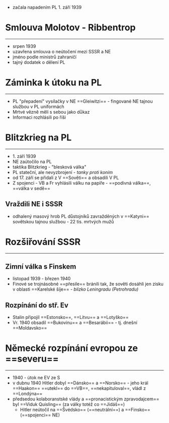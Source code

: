 - začala napadením PL 1. září 1939

# Smlouva Molotov - Ribbentrop
---
- srpen 1939
- uzavřena smlouva o neútočení mezi SSSR a NE
- jméno podle ministrů zahraničí
- tajný dodatek o dělení PL

# Záminka k útoku na PL
---
- PL "přepadení" vysílačky v NE ==Gleiwitzi== - fingované NE tajnou službou v PL uniformách
- Mrtvé vězně měli s sebou jako důkaz
- Informaci rozhlásili po říši

# Blitzkrieg na PL
---
- 1\. září 1939
- NE zaútočilo na PL
- taktika Blitzkrieg - "blesková válka"
- PL stateční, ale nevyzbrojení - _tanky proti koním_
- od 17. září se přidali z V ==Sověti== a obsadili V PL
- Z spojenci - VB a Fr vyhlásili válku na papíře - ==podivná válka==, ==válka v sedě==

## Vraždili NE i SSSR
- odhalený masový hrob PL důstojníků zavražděných v ==Katyni== sovětskou tajnou službou - 22 tis. mrtvých mužů

# Rozšiřování SSSR
---
## Zimní válka s Finskem
- listopad 1939 - březen 1940
- Finové se trojnásobné ==přesile== bránili tak, že sověti dosáhli jen zisku v oblasti ==Karelské šíje== - _blízko Leningradu (Petrohradu)_
## Rozpínání do stř. Ev
- Stalin připojil ==Estonsko==, ==Litvu== a ==Lotyško==
- Vr. 1940 obsadil ==Bukovinu== a ==Besarábii== - tj. dnešní ==Moldavsko==

# Německé rozpínání evropou ze ==severu==
---
- 1940 - útok ne EV ze S
- v dubnu 1940 Hitler dobyl ==Dánsko== a ==Norsko== - jeho král ==Haakon== ==utekl== do ==VB==, ==nekapituloval==, vládl z ==Londýna==
- předsedou kolaboranstské vlády a ==pronacistickým zpravodajcem== byl ==Viduk Quisling== (za války totéž co ==Jidáš==)
	- Hitler neútočil na ==Švédsko== (==neutrální==) a ==Finsko== (==spojenci== NE)